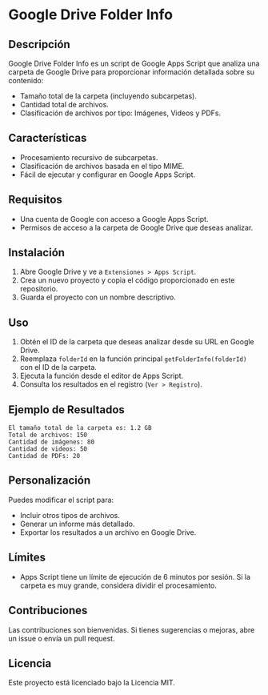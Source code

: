 # Google Drive Folder Info

## Descripción
Google Drive Folder Info es un script de Google Apps Script que analiza una carpeta de Google Drive para proporcionar información detallada sobre su contenido:

- Tamaño total de la carpeta (incluyendo subcarpetas).
- Cantidad total de archivos.
- Clasificación de archivos por tipo: Imágenes, Videos y PDFs.

## Características
- Procesamiento recursivo de subcarpetas.
- Clasificación de archivos basada en el tipo MIME.
- Fácil de ejecutar y configurar en Google Apps Script.

## Requisitos
- Una cuenta de Google con acceso a Google Apps Script.
- Permisos de acceso a la carpeta de Google Drive que deseas analizar.

## Instalación
1. Abre Google Drive y ve a `Extensiones > Apps Script`.
2. Crea un nuevo proyecto y copia el código proporcionado en este repositorio.
3. Guarda el proyecto con un nombre descriptivo.

## Uso
1. Obtén el ID de la carpeta que deseas analizar desde su URL en Google Drive.
2. Reemplaza `folderId` en la función principal `getFolderInfo(folderId)` con el ID de la carpeta.
3. Ejecuta la función desde el editor de Apps Script.
4. Consulta los resultados en el registro (`Ver > Registro`).

## Ejemplo de Resultados
```plaintext
El tamaño total de la carpeta es: 1.2 GB
Total de archivos: 150
Cantidad de imágenes: 80
Cantidad de videos: 50
Cantidad de PDFs: 20
```

## Personalización
Puedes modificar el script para:
* Incluir otros tipos de archivos.
* Generar un informe más detallado.
* Exportar los resultados a un archivo en Google Drive.

## Límites
* Apps Script tiene un límite de ejecución de 6 minutos por sesión. Si la carpeta es muy grande, considera dividir el procesamiento.

## Contribuciones
Las contribuciones son bienvenidas. Si tienes sugerencias o mejoras, abre un issue o envía un pull request.

## Licencia
Este proyecto está licenciado bajo la Licencia MIT.
